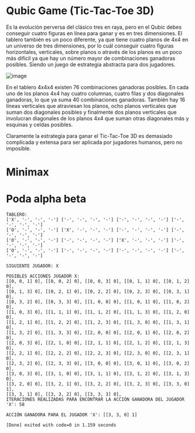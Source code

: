 # Qubic Game (Tic-Tac-Toe 3D)

Es la evolución perversa del clásico tres en raya, pero en el Qubic debes conseguir cuatro figuras en línea para ganar y es en tres dimensiones. El tablero también es un poco diferente, ya que tiene cuatro planos de 4x4 en un universo de tres dimensiones, por lo cuál conseguir cuatro figuras horizontales, verticales, sobre planos o através de los planos es un poco más difícil ya que hay un número mayor de combinaciones ganadoras posibles. Siendo un juego de estrategia abstracta para dos jugadores.

![image](https://user-images.githubusercontent.com/81869512/162595041-479004ae-3139-4458-81a3-73a08216f457.png)

En el tablero 4x4x4 existen 76 combinaciones ganadoras posibles. En cada uno de los planos 4x4 hay cuatro columnas, cuatro filas y dos diagonales ganadoras, lo que ya suma 40 combinaciones ganadoras. También hay 16 líneas verticales que atraviesan los planos, ocho planos verticales que suman dos diagonales posibles y finalmente dos planos verticales que involucran diagonales de los planos 4x4 que suman otras diagonales más y esquinas y celdas posibles.

Claramente la estrategia para ganar el Tic-Tac-Toe 3D es demasiado complicada y extensa para ser aplicada por jugadores humanos, pero no imposible.

# Minimax


# Poda alpha beta
```
TABLERO: 
['X', '-', '-', '-'] ['-', '-', '-', '-'] ['-', '-', '-', '-'] ['-', '-', '-', '-']
['O', '-', '-', '-'] ['X', '-', '-', '-'] ['-', '-', '-', '-'] ['-', '-', '-', '-'] 
['O', '-', '-', '-'] ['-', '-', '-', '-'] ['X', '-', '-', '-'] ['-', '-', '-', '-'] 
['O', '-', '-', '-'] ['-', '-', '-', '-'] ['-', '-', '-', '-'] ['-', '-', '-', '-']

SIGUIENTE JUGADOR: X

POSIBLES ACCIONES JUGADOR X:
[[0, 0, 1] 0], [[0, 0, 2] 0], [[0, 0, 3] 0], [[0, 1, 1] 0], [[0, 1, 2] 0], 
[[0, 1, 3] 0], [[0, 2, 1] 0], [[0, 2, 2] 0], [[0, 2, 3] 0], [[0, 3, 1] 0], 
[[0, 3, 2] 0], [[0, 3, 3] 0], [[1, 0, 0] 0], [[1, 0, 1] 0], [[1, 0, 2] 0], 
[[1, 0, 3] 0], [[1, 1, 1] 0], [[1, 1, 2] 0], [[1, 1, 3] 0], [[1, 2, 0] 0], 
[[1, 2, 1] 0], [[1, 2, 2] 0], [[1, 2, 3] 0], [[1, 3, 0] 0], [[1, 3, 1] 0], 
[[1, 3, 2] 0], [[1, 3, 3] 0], [[2, 0, 0] 0], [[2, 0, 1] 0], [[2, 0, 2] 0], 
[[2, 0, 3] 0], [[2, 1, 0] 0], [[2, 1, 1] 0], [[2, 1, 2] 0], [[2, 1, 3] 0], 
[[2, 2, 1] 0], [[2, 2, 2] 0], [[2, 2, 3] 0], [[2, 3, 0] 0], [[2, 3, 1] 0], 
[[2, 3, 2] 0], [[2, 3, 3] 0], [[3, 0, 0] 0], [[3, 0, 1] 0], [[3, 0, 2] 0], 
[[3, 0, 3] 0], [[3, 1, 0] 0], [[3, 1, 1] 0], [[3, 1, 2] 0], [[3, 1, 3] 0], 
[[3, 2, 0] 0], [[3, 2, 1] 0], [[3, 2, 2] 0], [[3, 2, 3] 0], [[3, 3, 0] 1], 
[[3, 3, 1] 0], [[3, 3, 2] 0], [[3, 3, 3] 0], 
ITERACIONES REALIZADAS PARA ENCONTRAR LA ACCIÓN GANADORA DEL JUGADOR 'X': 58

ACCIÓN GANADORA PARA EL JUGADOR 'X': [[3, 3, 0] 1]

[Done] exited with code=0 in 1.159 seconds
```
